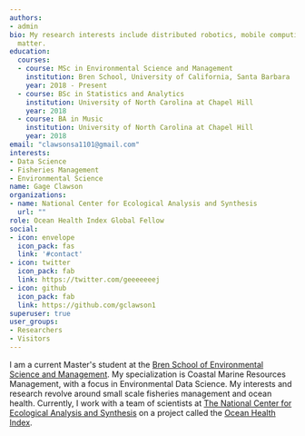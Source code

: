 ```yaml
---
authors:
- admin
bio: My research interests include distributed robotics, mobile computing and programmable
  matter.
education:
  courses:
  - course: MSc in Environmental Science and Management
    institution: Bren School, University of California, Santa Barbara
    year: 2018 - Present
  - course: BSc in Statistics and Analytics
    institution: University of North Carolina at Chapel Hill
    year: 2018
  - course: BA in Music
    institution: University of North Carolina at Chapel Hill
    year: 2018
email: "clawsonsa1101@gmail.com"
interests:
- Data Science
- Fisheries Management
- Environmental Science
name: Gage Clawson
organizations:
- name: National Center for Ecological Analysis and Synthesis
  url: ""
role: Ocean Health Index Global Fellow
social:
- icon: envelope
  icon_pack: fas
  link: '#contact'
- icon: twitter
  icon_pack: fab
  link: https://twitter.com/geeeeeeej
- icon: github
  icon_pack: fab
  link: https://github.com/gclawson1
superuser: true
user_groups:
- Researchers
- Visitors
---
```

I am a current Master's student at the [Bren School of Environmental Science and Management](https://www.bren.ucsb.edu/). My specialization is Coastal Marine Resources Management, with a focus in Environmental Data Science. My interests and research revolve around small scale fisheries management and ocean health. Currently, I work with a team of scientists at [The National Center for Ecological Analysis and Synthesis](https://www.nceas.ucsb.edu/) on a project called the [Ocean Health Index](http://www.oceanhealthindex.org/).  

